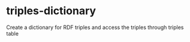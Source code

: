 # triples-dictionary
Create a dictionary for RDF triples and access the triples through triples table
